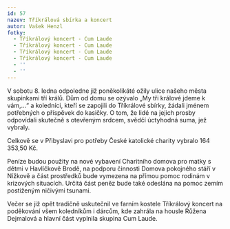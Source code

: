 ```yaml
---
id: 57
nazev: Tříkrálová sbírka a koncert
autor: Vašek Henzl
fotky:
  - Tříkrálový koncert - Cum Laude
  - Tříkrálový koncert - Cum Laude
  - Tříkrálový koncert - Cum Laude
  - Tříkrálový koncert - Cum Laude
  - ''
  - ''
---
```

V sobotu 8. ledna odpoledne již poněkolikáté ožily ulice našeho města skupinkami tří králů. Dům od domu se ozývalo „My tři králové jdeme k vám,…“ a koledníci, kteří se zapojili do Tříkrálové sbírky, žádali jménem potřebných o příspěvek do kasičky. O tom, že lidé na jejich prosby odpovídali skutečně s otevřeným srdcem, svědčí úctyhodná suma, jež vybraly.
<p>
Celkově se v Přibyslavi pro potřeby České katolické charity vybralo 164 353,50 Kč. 
<p>
Peníze budou použity na nové vybavení Charitního domova pro matky s dětmi v Havlíčkově Brodě, na podporu činnosti Domova pokojného stáří v Nížkově a část prostředků bude vymezena na přímou pomoc rodinám v krizových situacích. Určitá část peněz bude také odeslána na pomoc zemím postiženým ničivými tsunami.  
<p>
Večer se již opět tradičně uskutečnil ve farním kostele Tříkrálový koncert na poděkování všem koledníkům i dárcům, kde zahrála na housle Růžena Dejmalová a hlavní část vyplnila skupina Cum Laude.
